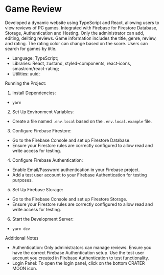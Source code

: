 # Game Review

Developed a dynamic website using TypeScript and React, allowing users to view reviews of PC games. Integrated with Firebase for Firestore Database, Storage, Authentication and Hosting. Only the administrator can add, editing, deliting reviews. Game information includes the title, genre, review, and rating. The rating color can change based on the score. Users can search for games by title.

 - Language: TypeScript;
 - Libraries: React, zustand, styled-components, react-icons, smastrom/react-rating;
 - Utilities: uuid;

Running the Project:

1) Install Dependencies:
  - `yarn`
2) Set Up Environment Variables:
 - Create a file named `.env.local` based on the `.env.local.example` file.
3) Configure Firebase Firestore:
 - Go to the Firebase Console and set up Firestore Database.
 - Ensure your Firestore rules are correctly configured to allow read and write access for testing.
4) Configure Firebase Authentication:
 - Enable Email/Password authentication in your Firebase project.
 - Add a test user account to your Firebase Authentication for testing purposes.
5) Set Up Firebase Storage:
 - Go to the Firebase Console and set up Firestore Storage.
 - Ensure your Firestore rules are correctly configured to allow read and write access for testing.
6) Start the Development Server:
 - `yarn dev`

Additional Notes
 - Authentication: Only administrators can manage reviews. Ensure you have the correct Firebase Authentication setup. Use the test user account you created in Firebase Authentication to test functionality.
 - Login Panel: To open the login panel, click on the bottom CRATER MOON icon.
